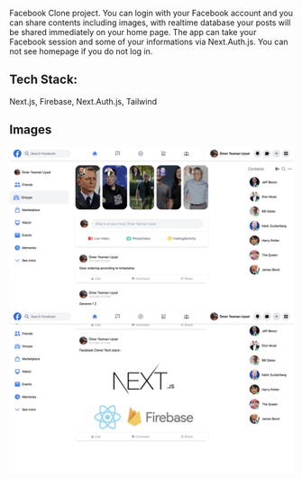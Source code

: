 Facebook Clone project. You can login with your Facebook account and you can share contents including images, with realtime database your posts will be shared immediately on your home page. The app can take your Facebook session and some of your informations via Next.Auth.js. You can not see homepage if you do not log in.
## Tech Stack:
Next.js, Firebase, Next.Auth.js, Tailwind

## Images
![home!](app-images/image1.png)
![home!](app-images/image2.png)



